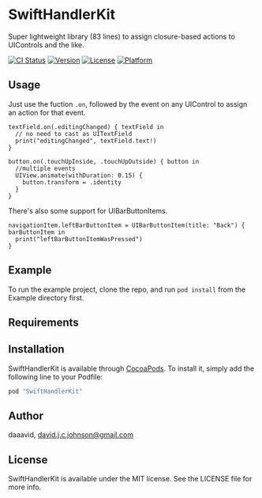 # SwiftHandlerKit
Super lightweight library (83 lines) to assign closure-based actions to UIControls and the like.

[![CI Status](http://img.shields.io/travis/daaavid/SwiftHandlerKit.svg?style=flat)](https://travis-ci.org/daaavid/SwiftHandlerKit)
[![Version](https://img.shields.io/cocoapods/v/SwiftHandlerKit.svg?style=flat)](http://cocoapods.org/pods/SwiftHandlerKit)
[![License](https://img.shields.io/cocoapods/l/SwiftHandlerKit.svg?style=flat)](http://cocoapods.org/pods/SwiftHandlerKit)
[![Platform](https://img.shields.io/cocoapods/p/SwiftHandlerKit.svg?style=flat)](http://cocoapods.org/pods/SwiftHandlerKit)

## Usage

Just use the fuction `.on`, followed by the event on any UIControl to assign an action for that event.

```
textField.on(.editingChanged) { textField in
  // no need to cast as UITextField
  print("editingChanged", textField.text!)
}
```

```
button.on(.touchUpInside, .touchUpOutside) { button in
  //multiple events
  UIView.animate(withDuration: 0.15) {
    button.transform = .identity
  }
}
```

There's also some support for UIBarButtonItems.
```
navigationItem.leftBarButtonItem = UIBarButtonItem(title: "Back") { barButtonItem in
  print("leftBarButtonItemWasPressed")
}
```

## Example

To run the example project, clone the repo, and run `pod install` from the Example directory first.

## Requirements

## Installation

SwiftHandlerKit is available through [CocoaPods](http://cocoapods.org). To install
it, simply add the following line to your Podfile:

```ruby
pod "SwiftHandlerKit"
```

## Author

daaavid, david.j.c.johnson@gmail.com

## License

SwiftHandlerKit is available under the MIT license. See the LICENSE file for more info.
